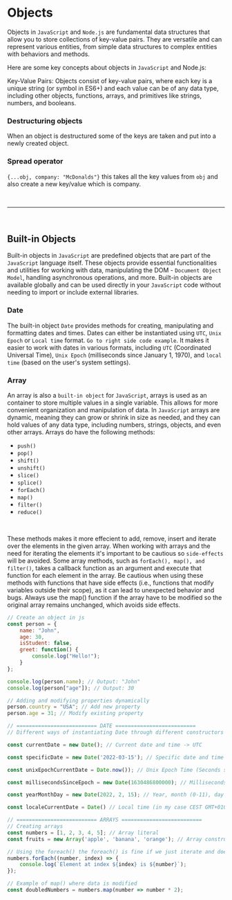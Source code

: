 # Objects

Objects in `JavaScript` and `Node.js` are fundamental data structures that allow you to store collections of key-value pairs. 
They are versatile and can represent various entities, from simple data structures to complex entities with behaviors and methods.

Here are some key concepts about objects in `JavaScript` and Node.js:

Key-Value Pairs: Objects consist of key-value pairs, where each key is a unique string (or symbol in ES6+) and each value can be of any data type, including other objects, functions, arrays, and primitives like strings, numbers, and booleans.

### Destructuring objects
When an object is destructured some of the keys are taken and put into a newly created object.

### Spread operator
`{...obj, company: "McDonalds"}` this takes all the key values from `obj` and also create a new key/value which is company.

<br>

---

<br>

## Built-in Objects
Built-in objects in `JavaScript` are predefined objects that are part of the `JavaScript` language itself. These objects provide essential functionalities and utilities for working with data, manipulating the DOM - `Document Object Model`, handling asynchronous operations, and more. Built-in objects are available globally and can be used directly in your `JavaScript` code without needing to import or include external libraries.

### Date
The built-in object `Date` provides methods for creating, manipulating and formatting dates and times. Dates can either be instantiated using `UTC`, `Unix Epoch` or `Local time` format. `Go to right side code example`.
It makes it easier to work with dates in various formats, including `UTC` (Coordinated Universal Time), `Unix Epoch` (milliseconds since January 1, 1970), and `local time` (based on the user's system settings).

### Array
An array is also a `built-in object` for `JavaScript`, arrays is used as an container to store multiple values in a single variable. This allows for more convenient organization and manipulation of data. In `JavaScript` arrays are dynamic, meaning they can grow or shrink in size as needed, and they can hold values of any data type, including numbers, strings, objects, and even other arrays.
Arrays do have the following methods: 
- `push()`
- `pop()` 
- `shift()` 
- `unshift()` 
- `slice()` 
- `splice()` 
- `forEach()` 
- `map()` 
- `filter()` 
- `reduce()`

<br>

These methods makes it more effecient to add, remove, insert and iterate over the elements in the given array.
When working with arrays and the need for iterating the elements it's important to be cautious so `side-effects` will be avoided.
Some array methods, such as `forEach(), map(), and filter()`, takes a callback function as an argument and execute that function for each element in the array. Be cautious when using these methods with functions that have side effects (i.e., functions that modify variables outside their scope), as it can lead to unexpected behavior and bugs. Always use the map() function if the array have to be modified so the original array remains unchanged, which avoids side effects.


```javascript
// Create an object in js
const person = {
    name: "John",
    age: 30,
    isStudent: false,
    greet: function() {
        console.log("Hello!");
    }
};
```

```javascript
console.log(person.name); // Output: "John"
console.log(person["age"]); // Output: 30
```

```javascript
// Adding and modifying properties dynamically
person.country = "USA"; // Add new property
person.age = 31; // Modify existing property
```

```javascript
// ========================== DATE ==========================
// Different ways of instantiating Date through different constructors

const currentDate = new Date(); // Current date and time -> UTC

const specificDate = new Date('2022-03-15'); // Specific date and time

const unixEpochCurrentDate = Date.now()); // Unix Epoch Time (Seconds since 1970 Jan. 1st -> that was the year unix was invented)

const millisecondsSinceEpoch = new Date(1630486800000); // Milliseconds since epoch

const yearMonthDay = new Date(2022, 2, 15); // Year, month (0-11), day

const localeCurrentDate = Date() // Local time (in my case CEST GMT+0100)
```

```javascript
// ========================== ARRAYS ==========================
// Creating arrays
const numbers = [1, 2, 3, 4, 5]; // Array literal
const fruits = new Array('apple', 'banana', 'orange'); // Array constructor

// Using the foreach() the foreach() is fine if we just iterate and doesnt modify the data
numbers.forEach((number, index) => {
    console.log(`Element at index ${index} is ${number}`);
});

// Example of map() where data is modified
const doubledNumbers = numbers.map(number => number * 2);
```